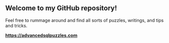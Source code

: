 

## Welcome to my GitHub repository!

Feel free to rummage around and find all sorts of puzzles, writings, and tips and tricks.

**https://advancedsqlpuzzles.com**  
